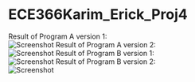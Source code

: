 # ECE366Karim_Erick_Proj4

Result of Program A version 1:<br />
![Screenshot](https://image.ibb.co/mma9kV/PAV1.png)
Result of Program A version 2:<br />
![Screenshot](https://image.ibb.co/ckgRXA/PAV2.png)
Result of Program B version 1:<br />
![Screenshot](https://image.ibb.co/jyQaQV/PBV1.png)
Result of Program B version 2:<br />
![Screenshot](https://image.ibb.co/cvovQV/PBV2.png)
